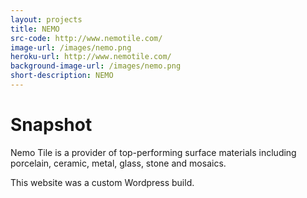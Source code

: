 ```yaml
---
layout: projects
title: NEMO
src-code: http://www.nemotile.com/
image-url: /images/nemo.png
heroku-url: http://www.nemotile.com/
background-image-url: /images/nemo.png
short-description: NEMO
---
```



Snapshot
============

Nemo Tile is a provider of top-performing surface materials including porcelain, ceramic, metal, glass, stone and mosaics.

This website was a custom Wordpress build.
